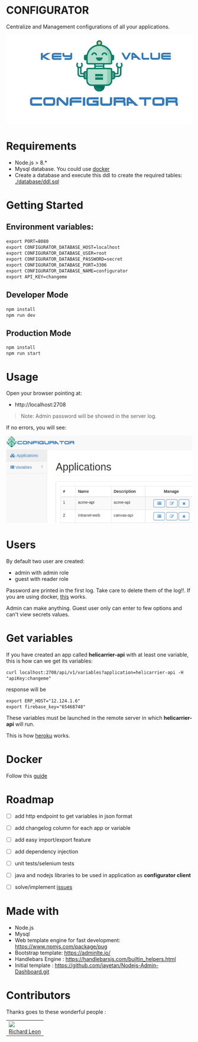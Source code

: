 # CONFIGURATOR

Centralize and Management configurations of all your applications.

![logo](./logo/logo.png)

# Requirements

- Node.js > 8.*
- Mysql database. You could use [docker](https://gist.github.com/jrichardsz/73142c5c7eb7136d80b165e75d3a1e22)
- Create a database and execute this ddl to create the required tables: [./database/ddl.sql](./database/ddl.sql)

# Getting Started

## Environment variables:

```
export PORT=8080
export CONFIGURATOR_DATABASE_HOST=localhost
export CONFIGURATOR_DATABASE_USER=root
export CONFIGURATOR_DATABASE_PASSWORD=secret
export CONFIGURATOR_DATABASE_PORT=3306
export CONFIGURATOR_DATABASE_NAME=configurator
export API_KEY=changeme
```

## Developer Mode

```
npm install
npm run dev
```

## Production Mode

```
npm install
npm run start
```

# Usage

Open your browser pointing at:

- http://localhost:2708

> Note: Admin password will be showed in the server log.

If no errors, you will see:

![home](./logo/home.png)

# Users

By default two user are created:

- admin with admin role
- guest with reader role

Password are printed in the first log. Take care to delete them of the log!!. If you are using docker, [this](https://stackoverflow.com/a/42510314/3957754) works.

Admin can make anything. Guest user only can enter to few options and can't view secrets values.


# Get variables

If you have created an app called **helicarrier-api** with at least one variable, this is how can we get its variables:

```
curl localhost:2708/api/v1/variables?application=helicarrier-api -H "apiKey:changeme"
```

response will be

```
export ERP_HOST="12.124.1.6"
export firebase_key="65468748"
```

These variables must be launched in the remote server in which **helicarrier-api** will run. 

This is how [heroku](https://devcenter.heroku.com/articles/config-vars) works.

# Docker

Follow this [guide](https://github.com/software-architect-tools/configurator/wiki/Launch-with-Docker)

# Roadmap

- [ ] add http endpoint to get variables in json format
- [ ] add changelog column for each app or variable
- [ ] add easy import/export feature
- [ ] add dependency injection
- [ ] unit tests/selenium tests
- [ ] java and nodejs libraries to be used in application as **configurator client**
- [ ] solve/implement [issues](https://github.com/software-architect-tools/configurator/issues)


# Made with

- Node.js
- Mysql
- Web template engine for fast development: https://www.npmjs.com/package/pug
- Bootstrap template: https://adminlte.io/
- Handlebars Engine : https://handlebarsjs.com/builtin_helpers.html
- Initial template : https://github.com/jayetan/Nodejs-Admin-Dashboard.git


# Contributors

Thanks goes to these wonderful people :

<table>
  <tbody>
    <td>
      <img src="https://avatars0.githubusercontent.com/u/3322836?s=460&v=4" width="100px;"/>
      <br />
      <label><a href="http://jrichardsz.github.io/">Richard Leon</a></label>
      <br />
    </td>    
  </tbody>
</table>
